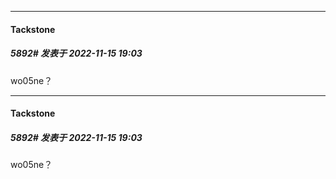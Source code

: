 

*****

####  Tackstone  
##### 5892#       发表于 2022-11-15 19:03

wo05ne？



*****

####  Tackstone  
##### 5892#       发表于 2022-11-15 19:03

wo05ne？

